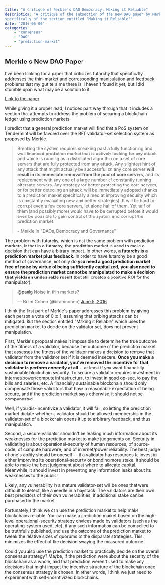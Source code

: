 ```yaml
---
title: "A Critique of Merkle's DAO Democracy: Making it Reliable"
description: "A critique of the subsection of the new DAO paper by Merkle,
specifically of the section entitled 'Making it Reliable'"
date: "2016-06-06"
categories: 
    - "consensus"
    - "DAO"
    - "prediction-market"
---
```


## Merkle's New DAO Paper

I've been looking for a paper that criticizes futarchy that specifically
addresses the thin-market and corresponding manipulation and feedback problems
that my gut tells me there is.  I haven't found it yet, but I did stumble upon
what may be a solution to it.

[Link to the paper](http://merkle.com/papers/DAOdemocracyDraft.pdf)

While giving it a proper read, I noticed part way through that it includes a
section that attempts to address the problem of securing a blockchain ledger
using prediction markets.

I predict that a general prediction market will find that a PoS system on
Tendermint will be favored over the BFT validator-set selection system as
proposed by Merkle. 

<blockquote>
<p>
Breaking the system requires sneaking past a fully functioning and well financed
prediction market that is actively looking for any attack and which is running
as a distributed algorithm on a set of core servers that are fully protected
from any attack. Any slightest hint of any attack that might actually be
successful on any core server <b>will result in its immediate removal from the
pool of core servers</b>, and its replacement with any one of a large number of
constantly running alternate servers. Any strategy for better protecting the
core servers, or for better detecting an attack, will be immediately adopted
(thanks to a prediction market specifically aimed at improving security which is
constantly evaluating new and better strategies). It will be hard to corrupt
even a few core servers, let alone half of them. Yet half of them (and possibly
more) would have to be corrupted before it would even be possible to gain
control of the system and corrupt the prediction market.
</p>
<footer>- Merkle in "DAOs, Democracy and Governance"</footer>
</blockquote>

The problem with futarchy, which is not the same problem with prediction
markets, is that in a futarchy, the prediction market is used to make a decision
that can have arbitrary impact.  In other words, <b>a futarchy is a prediction
market plus feedback</b>.  In order to have futarchy be a good method of
governance, not only do <b>you need a good prediction market free of noise by
virtue of being sufficiently capitalized</b>, <b>you also need to ensure the
prediction market cannot be manipulated to make a decision that yields an
undesirable result</b> (but still creates a positive ROI for the manipulator).

<blockquote class="twitter-tweet" data-lang="en"><p lang="en" dir="ltr"><a
href="https://twitter.com/paulg">@paulg</a> Noise in thin markets?</p>&mdash;
Bram Cohen (@bramcohen) <a
href="https://twitter.com/bramcohen/status/739261628303081472">June 5,
2016</a></blockquote>
<script async src="//platform.twitter.com/widgets.js" charset="utf-8"></script>

I think the first part of Merkle's paper addresses this problem by giving each
person a vote of 0 to 1, assuming that bribing attacks can be mitigated.  But
the section entitled "Making it Reliable" which uses the prediction market to
decide on the validator set, does not prevent manipulation.

First, Merkle's proposal makes it impossible to determine the true outcome of
the fitness of a validator, because the outcome of the prediction market that
assesses the fitness of the validator makes a decision to remove that validator
from the validator set if it is deemed insecure.  <b>Once you make a decision to
remove a validator, you've removed the incentive for that validator to perform
correctly at all</b> -- at least if you want financially sustainable blockchain
security.  To secure a validator requires investment in internet/power/compute
infrastructure, to invest in good op-sec, to pay the bills and salaries, etc.  A
financially sustainable blockchain should only compensate those validators that
have a reasonable expectation of being secure, and if the prediction market says
otherwise, it should not be compensated.

Well, if you dis-incentivize a validator, it will fail, so letting the
prediction market dictate whether a validator should be allowed membership in
the validator-set of a blockchain opens it up to arbitrary feedback, and thus
manipulation.

Second, a secure validator shouldn't be leaking much information about its
weaknesses for the prediction market to make judgements on.  Security in
validating is about operational-security of human resources, of source-code, of
compute hardware, and of internet/power reliability.  The best judge of one's
ability should be oneself -- if a validator has resources to invest in either
improving its operational-security or bonding more stake, it should be able to
make the best judgement about where to allocate capital.  Meanwhile, it should
invest in preventing any information leaks about its weaknesses to the public!

Likely, any vulnerability in a mature validator-set will be ones that were
difficult to detect, like a needle in a haystack.  The validators are their own
best predictors of their own vulnerabilities, if additional stake can be
purchased in the market.

Fortunately, I think we can use the prediction market to help make blockchains
reliable.  You can make a prediction market based on the high-level
operational-security strategy choices made by validators (such as the
operating-system used, etc), if any such information can be compelled to be
truthfully published, and use the outcome of the prediction market to tweak the
relative sizes of quorums of the disparate strategies.  This minimizes the
effect of the decision swaying the measured outcome.

Could you also use the prediction market to practically decide on the overall
consensus strategy?  Maybe, if the prediction were about the security of the
blockchain as a whole, and that prediction weren't used to make any decisions
that might impact the incentive structure of the blockchain once the consensus
strategy is chosen. In other words, I think we just need to experiment with
self-incentivized blockchains.
